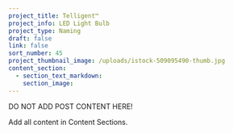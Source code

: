 ```yaml
---
project_title: Telligent™
project_info: LED Light Bulb
project_type: Naming
draft: false
link: false
sort_number: 45
project_thumbnail_image: /uploads/istock-509095490-thumb.jpg
content_section:
  - section_text_markdown:
    section_image:
---
```



DO NOT ADD POST CONTENT HERE!

Add all content in Content Sections.